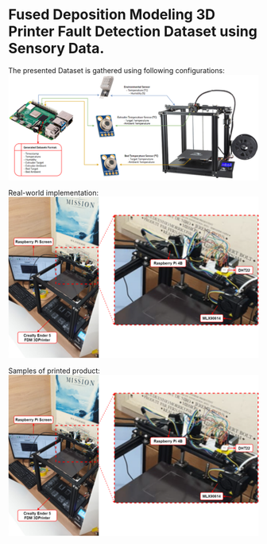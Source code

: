 # Fused Deposition Modeling 3D Printer Fault Detection Dataset using Sensory Data.

The presented Dataset is gathered using following configurations:
![Sensor Placement](images/data_collection.png)

Real-world implementation:
![Implementation](images/implementation.png)

Samples of printed product:
![Dataset Sample](images/implementation.png)
